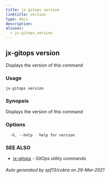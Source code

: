 ```yaml
---
title: jx gitops version
linktitle: version
type: docs
description: 
aliases:
  - jx-gitops_version
---
```


## jx-gitops version

Displays the version of this command

### Usage

```
jx-gitops version
```

### Synopsis

Displays the version of this command

### Options

```
  -h, --help   help for version
```

### SEE ALSO

* [jx-gitops](..)	 - GitOps utility commands

###### Auto generated by spf13/cobra on 29-Mar-2021
